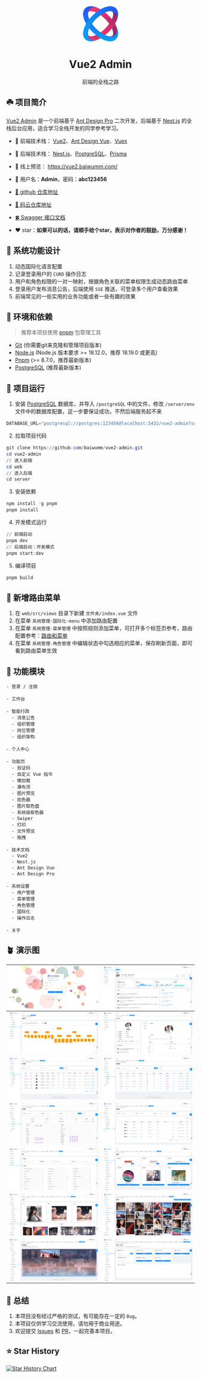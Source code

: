 <p align="center"><img width="100" src="./web//src/assets/logo.svg" alt="Vue2 Admin"></p>
<h1 align="center">Vue2 Admin</h1>
<p align="center">前端的全栈之路</p>

## ☘️ 项目简介
[Vue2 Admin](https://vue2.baiwumm.com/) 是一个前端基于 [Ant Design Pro](https://github.com/vueComponent/ant-design-vue-pro) 二次开发，后端基于 [Nest.js](https://nestjs.com/) 的全栈后台应用，适合学习全栈开发的同学参考学习。

- 🍁 前端技术栈： [Vue2](https://v2.cn.vuejs.org/)、[Ant Design Vue](https://1x.antdv.com/docs/vue/introduce-cn/)、[Vuex](https://vuex.vuejs.org/zh/)


- 🍁 后端技术栈： [Nest.js](https://nestjs.com/)、[PostgreSQL](https://www.postgresql.org/)、[Prisma](https://prisma.yoga/)

- 🍂 线上预览： https://vue2.baiwumm.com/

- 🍃 用户名：**Admin**，密码：**abc123456**

- [🪹 github 仓库地址](https://github.com/baiwumm/vue2-admin/)

- [🪺 码云仓库地址](https://gitee.com/baiwumm/vue2-admin/)

- [🍀 Swagger 接口文档](https://vue2.baiwumm.com/docs)

- ❤️ star：**如果可以的话，请顺手给个star，表示对作者的鼓励，万分感谢！**

## 🌿 系统功能设计
1. 动态国际化语言配置
2. 记录登录用户的 `CURD` 操作日志
3. 用户和角色权限的一对一映射，根据角色关联的菜单权限生成动态路由菜单
4. 登录用户发布消息公告，后端使用 `SSE` 推送，可登录多个用户查看效果
5. 前端常见的一些实用的业务功能或者一些有趣的效果

## 🌳 环境和依赖
> 推荐本项目使用 [pnpm](https://github.com/pnpm/pnpm/) 包管理工具
- [Git](https://git-scm.com/) (你需要git来克隆和管理项目版本)
- [Node.js](https://nodejs.org/) (Node.js 版本要求 >= 18.12.0，推荐 18.19.0 或更高)
- [Pnpm](https://github.com/pnpm/pnpm/) (>= 8.7.0，推荐最新版本)
- [PostgreSQL](https://www.postgresql.org/) (推荐最新版本)

## 🌴 项目运行
1. 安装 [PostgreSQL](https://www.postgresql.org/) 数据库，并导入 `/postgreSQL` 中的文件，修改 `/server/env` 文件中的数据库配置，这一步要保证成功，不然后端服务起不来
```powershell
DATABASE_URL="postgresql://postgres:123456@localhost:5432/vue2-admin?schema=public"
```

2. 拉取项目代码
```powershell
git clone https://github.com/baiwumm/vue2-admin.git
cd vue2-admin
// 进入前端
cd web
// 进入后端
cd server
```

3. 安装依赖
```powershell
npm install -g pnpm
pnpm install
```

4. 开发模式运行
```powershell
// 前端启动
pnpm dev
// 后端启动：开发模式
pnpm start:dev
```

5. 编译项目
```powershell
pnpm build
```

## 🌵 新增路由菜单
1. 在 `web/src/views` 目录下新建 `文件夹/index.vue` 文件
2. 在菜单 `系统管理-国际化-menu` 中添加路由配置
3. 在菜单 `系统管理-菜单管理` 中按照规则添加菜单，可打开多个标签页参考，路由配置参考：[路由和菜单](https://pro.antdv.com/docs/router-and-nav)
4. 在菜单 `系统管理-角色管理` 中编辑状态中勾选相应的菜单，保存刷新页面，即可看到路由菜单生效

## 🌱 功能模块

```
- 登录 / 注销

- 工作台

- 智能行政
  - 消息公告
  - 组织管理
  - 岗位管理
  - 组织架构

- 个人中心

- 功能页
  - 验证码
  - 自定义 Vue 指令
  - 懒加载
  - 瀑布流
  - 图片预览
  - 拾色器
  - 图片取色盘
  - 系统级取色器
  - Swiper
  - 打印
  - 文件预览
  - 拖拽

- 技术文档
  - Vue2
  - Nest.js
  - Ant Design Vue
  - Ant Design Pro

- 系统设置
  - 用户管理
  - 菜单管理
  - 角色管理
  - 国际化
  - 操作日志

- 关于

```

## 🪴 演示图

| ![](./demo/1.png) | ![](./demo/2.png) |
| ------------------------------------------------------------ | ------------------------------------------------------------ |
| ![](./demo/3.png) | ![](./demo/4.png) |
| ![](./demo/5.png) | ![](./demo/6.png) |
| ![](./demo/7.png) | ![](./demo/8.png) |
| ![](./demo/9.png) | ![](./demo/10.png) |
| ![](./demo/11.png) | ![](./demo/12.png) |
| ![](./demo/13.png) | ![](./demo/14.png) |

## 🍄 总结
1. 本项目没有经过严格的测试，有可能存在一定的 `Bug`。
2. 本项目仅供学习交流使用，请勿用于商业用途。
3. 欢迎提交 [Issues](https://github.com/baiwumm/vue2-admin/issues) 和 [PR](https://github.com/baiwumm/vue2-admin/pulls)，一起完善本项目。

## ⭐ Star History

[![Star History Chart](https://api.star-history.com/svg?repos=baiwumm/vue2-admin&type=Date)](https://star-history.com/#baiwumm/vue2-admin&Date)